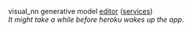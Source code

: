 visual\_nn generative model [editor](http://nneditor.herokuapp.com) ([services](http://nneditor.herokuapp.com/xitrum/swagger-ui))  
_It might take a while before heroku wakes up the app_.

